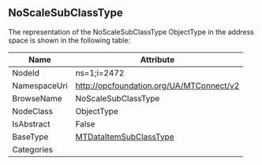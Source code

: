 <!-- objecttype -->
## NoScaleSubClassType
  
<!-- end of text -->
The representation of the NoScaleSubClassType ObjectType in the address space is shown in the following table:  

|Name|Attribute|
|---|---|
|NodeId|ns=1;i=2472|
|NamespaceUri|http://opcfoundation.org/UA/MTConnect/v2|
|BrowseName|NoScaleSubClassType|
|NodeClass|ObjectType|
|IsAbstract|False|
|BaseType|[MTDataItemSubClassType](../../ObjectTypes/MTDataItemSubClassType/readme.md)|
|Categories||

